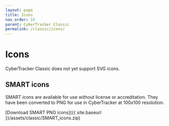 ```yaml
---
layout: page
title: Icons
nav_order: 15
parent: CyberTracker Classic
permalink: /classic/icons/
---
```

# Icons

CyberTracker Classic does not yet support SVG icons.

## SMART icons

SMART icons are available for use without license or accreditation. They have been converted to PNG for use in CyberTracker at 100x100 resolution.

[Download SMART PNG icons]({{ site.baseurl }}/assets/classic/SMART_icons.zip) 
